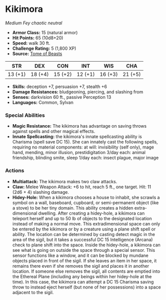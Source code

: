 # Kikimora

*Medium* *Fey* *chaotic neutral*

- **Armor Class:** 15 (natural armor)
- **Hit Points:** 65 (10d8+20)
- **Speed:** walk 30 ft.
- **Challenge Rating:** 5 (1,800 XP)
- **Source:** [Tome of Beasts](https://koboldpress.com/kpstore/product/tome-of-beasts-for-5th-edition-print/)

| STR | DEX | CON | INT | WIS | CHA |
| --- | --- | --- | --- | --- | --- |
| 13 (+1) | 18 (+4) | 15 (+2) | 12 (+1) | 16 (+3) | 21 (+5) |

- **Skills:** deception +7, persuasion +7, stealth +6
- **Damage Resistances:** bludgeoning, piercing, and slashing from
- **Senses:** darkvision 60 ft., passive Perception 13
- **Languages:** Common, Sylvan
### Special Abilities
- **Magic Resistance:** The kikimora has advantage on saving throws against spells and other magical effects.
- **Innate Spellcasting:** the kikimora's innate spellcasting ability is Charisma (spell save DC 15). She can innately cast the following spells, requiring no material components:  at will: invisibility (self only), mage hand, mending, minor illusion, prestidigitation  3/day each: animal friendship, blinding smite, sleep  1/day each: insect plague, major image
### Actions
- **Multiattack:** The kikimora makes two claw attacks.
- **Claw:** Melee Weapon Attack: +6 to hit, reach 5 ft., one target. Hit: 11 (2d6 + 4) slashing damage.
- **Hidey-Hole:** When a kikimora chooses a house to inhabit, she scrawls a symbol on a wall, baseboard, cupboard, or semi-permanent object (like a stove) to be her tiny domain. This ability creates a hidden extra-dimensional dwelling. After creating a hidey-hole, a kikimora can teleport herself and up to 50 lb of objects to the designated location instead of making a normal move. This extradimensional space can only be entered by the kikimora or by a creature using a plane shift spell or ability. The location can be determined by casting detect magic in the area of the sigil, but it takes a successful DC 15 Intelligence (Arcana) check to plane shift into the space. Inside the hidey-hole, a kikimora can see what is going on outside the space through a special sensor. This sensor functions like a window, and it can be blocked by mundane objects placed in front of the sigil. If she leaves an item in her space, it remains there even if she removes the sigil and places it in another location. If someone else removes the sigil, all contents are emptied into the Ethereal Plane (including any beings within her hidey-hole at the time). In this case, the kikimora can attempt a DC 15 Charisma saving throw to instead eject herself (but none of her possessions) into a space adjacent to the sigil.
